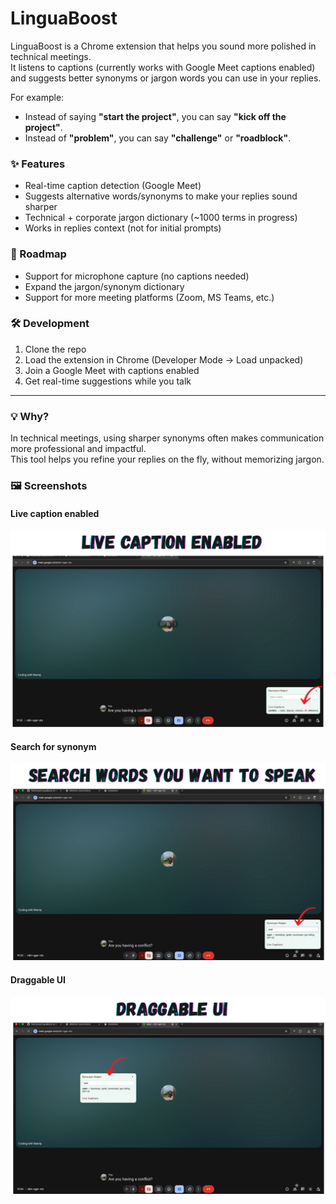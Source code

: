 # LinguaBoost

LinguaBoost is a Chrome extension that helps you sound more polished in technical meetings.  
It listens to captions (currently works with Google Meet captions enabled) and suggests better synonyms or jargon words you can use in your replies.

For example:

- Instead of saying **"start the project"**, you can say **"kick off the project"**.
- Instead of **"problem"**, you can say **"challenge"** or **"roadblock"**.

### ✨ Features

- Real-time caption detection (Google Meet)
- Suggests alternative words/synonyms to make your replies sound sharper
- Technical + corporate jargon dictionary (~1000 terms in progress)
- Works in replies context (not for initial prompts)

### 🚀 Roadmap

- Support for microphone capture (no captions needed)
- Expand the jargon/synonym dictionary
- Support for more meeting platforms (Zoom, MS Teams, etc.)

### 🛠️ Development

1. Clone the repo
2. Load the extension in Chrome (Developer Mode → Load unpacked)
3. Join a Google Meet with captions enabled
4. Get real-time suggestions while you talk

---

### 💡 Why?

In technical meetings, using sharper synonyms often makes communication more professional and impactful.  
This tool helps you refine your replies on the fly, without memorizing jargon.

### 🖼️ Screenshots

#### Live caption enabled
![Live caption enabled](assets/lingua-boost-ss-1.png)

#### Search for synonym
![Search for synonym](assets/lingua-boost-ss-2.png)

#### Draggable UI
![Draggable UI](assets/lingua-boost-ss-3.png)
